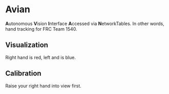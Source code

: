# Avian

**A**utonomous **V**ision **I**nterface **A**ccessed via **N**etworkTables. In other words, hand tracking for FRC Team 1540.

## Visualization

Right hand is red, left and is blue.

## Calibration

Raise your right hand into view first.
